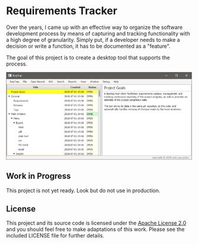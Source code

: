 # Requirements Tracker

Over the years, I came up with an effective way to organize the software development process
by means of capturing and tracking functionality with a high degree of granularity.  Simply put,
if a developer needs to make a decision or write a function, it has to be documented as a "feature".

The goal of this project is to create a desktop tool that supports the process.

![screenshot](https://github.com/andy-goryachev/ReqTraq/raw/master/screenshots/app.png)


## Work in Progress

This project is not yet ready.  Look but do not use in production.


## License

This project and its source code is licensed under the [Apache License 2.0](http://www.apache.org/licenses/LICENSE-2.0) and you should feel free to make adaptations of this work. Please see the included LICENSE file for further details.
